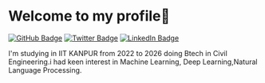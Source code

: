 
# Welcome to my profile👋

[![GitHub Badge](https://img.shields.io/badge/GitHub-yhimanshu22-blue?style=flat-square&logo=github)](https://github.com/yhimanshu22)
[![Twitter Badge](https://img.shields.io/badge/Twitter-YourTwitterHandle-blue?style=flat-square&logo=twitter)](https://twitter.com/yhimanshu22456)
[![LinkedIn Badge](https://img.shields.io/badge/LinkedIn-YourLinkedIn-blue?style=flat-square&logo=linkedin)](https://www.linkedin.com/in/yhimanshu22)


I'm studying in IIT KANPUR from 2022 to 2026 doing Btech in Civil Engineering.i had keen interest in  Machine Learning, Deep Learning,Natural Language Processing.



